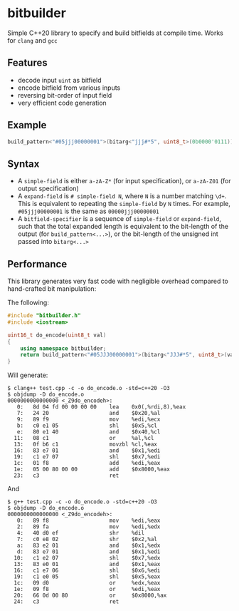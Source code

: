 # bitbuilder
Simple C++20 library to specify and build bitfields at compile time. Works for `clang` and `gcc`

## Features
- decode input `uint` as bitfield
- encode bitfield from various inputs
- reversing bit-order of input field
- very efficient code generation

## Example
```cpp
build_pattern<"#05jjj00000001">(bitarg<"jjj#*5", uint8_t>(0b0000'0111));
```

## Syntax
- A `simple-field` is either `a-zA-Z*` (for input specification), or `a-zA-Z01` (for output specification)
- A `expand-field` is `# simple-field N`, where `N` is a number matching `\d+`. This is equivalent to repeating the `simple-field` by `N` times.
For example, `#05jjj00000001` is the same as `00000jjj00000001`
- A `bitfield-specifier` is a sequence of `simple-field` or `expand-field`, such that the total expanded length is equivalent to the bit-length of 
the output (for `build_pattern<...>`), or the bit-length of the unsigned int passed into `bitarg<...>`

## Performance
This library generates very fast code with negligible overhead compared to hand-crafted bit manipulation:

The following:
```cpp
#include "bitbuilder.h"
#include <iostream>

uint16_t do_encode(uint8_t val)
{
    using namespace bitbuilder;
    return build_pattern<"#05JJJ00000001">(bitarg<"JJJ#*5", uint8_t>(val));
}
```
Will generate:
```
$ clang++ test.cpp -c -o do_encode.o -std=c++20 -O3
$ objdump -D do_encode.o
0000000000000000 <_Z9do_encodeh>:
   0:	8d 04 fd 00 00 00 00 	lea    0x0(,%rdi,8),%eax
   7:	24 20                	and    $0x20,%al
   9:	89 f9                	mov    %edi,%ecx
   b:	c0 e1 05             	shl    $0x5,%cl
   e:	80 e1 40             	and    $0x40,%cl
  11:	08 c1                	or     %al,%cl
  13:	0f b6 c1             	movzbl %cl,%eax
  16:	83 e7 01             	and    $0x1,%edi
  19:	c1 e7 07             	shl    $0x7,%edi
  1c:	01 f8                	add    %edi,%eax
  1e:	05 00 80 00 00       	add    $0x8000,%eax
  23:	c3                   	ret
```
And
```
$ g++ test.cpp -c -o do_encode.o -std=c++20 -O3
$ objdump -D do_encode.o
0000000000000000 <_Z9do_encodeh>:
   0:	89 f8                	mov    %edi,%eax
   2:	89 fa                	mov    %edi,%edx
   4:	40 d0 ef             	shr    %dil
   7:	c0 e8 02             	shr    $0x2,%al
   a:	83 e2 01             	and    $0x1,%edx
   d:	83 e7 01             	and    $0x1,%edi
  10:	c1 e2 07             	shl    $0x7,%edx
  13:	83 e0 01             	and    $0x1,%eax
  16:	c1 e7 06             	shl    $0x6,%edi
  19:	c1 e0 05             	shl    $0x5,%eax
  1c:	09 d0                	or     %edx,%eax
  1e:	09 f8                	or     %edi,%eax
  20:	66 0d 00 80          	or     $0x8000,%ax
  24:	c3                   	ret
```

